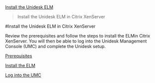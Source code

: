 [Install the Unidesk ELM](get_started_deploy_unidesk_elm_co4)
 > Install the Unidesk ELM in Citrix XenServer
#Install the Unidesk ELM in Citrix XenServer
Review the prerequisites and follow the steps to install the ELMin Citrix XenServer. You will then be able to log into the Unidesk Management Console (UMC) and complete the Unidesk setup.
[Prerequisites](get_started_prerequisites_xs4)[            ](get_started_prerequisites_xs4)
[Install the ELM](get_started_deploy_unidesk_elm_xs4)[            ](get_started_deploy_unidesk_elm_xs4)
[Log into the UMC](get_started_login_xs4)[            ](get_started_login_xs4)

